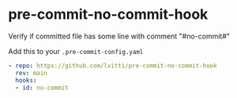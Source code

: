 # pre-commit-no-commit-hook
Verify if committed file has some line with comment "#no-commit#"


Add this to your `.pre-commit-config.yaml`

```yaml
- repo: https://github.com/lvitti/pre-commit-no-commit-hook
  rev: main
  hooks:
  - id: no-commit
```